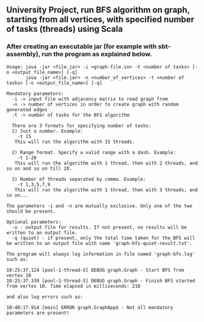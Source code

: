 ## University Project, run BFS algorithm on graph, starting from all vertices, with specified number of tasks (threads) using Scala

### After creating an executable jar (for example with sbt-assembly), run the program as explained below.

    Usage: java -jar <file.jar> -i <graph-file.in> -t <number of tasks> [-o <output_file_name>] [-q]
           java -jar <file.jar> -n <number_of_vertices> -t <number of tasks> [-o <output_file_name>] [-q]

    Mandatory parameters:
      -i -> input file with adjacency matrix to read graph from
      -n -> number of vertices in order to create graph with random generated edges
      -t -> number of tasks for the BFS algorithm

      There are 3 formats for specifying number of tasks:
      1) Just a number. Example:
        -t 15
       This will run the algorithm with 15 threads.

      2) Range format. Specify a valid range with a dash. Example:
        -t 1-20
       This will run the algorithm with 1 thread, then with 2 threads, and so on and so on till 20.

      3) Number of threads separated by comma. Example:
        -t 1,3,5,7,9
       This will run the algorithm with 1 thread, then with 3 threads, and so on...

    The parameters -i and -n are mutually exclusive. Only one of the two should be present.

    Optional parameters:
      -o - output file for results. If not present, no results will be written to an output file.
      -q (quiet) - if present, only the total time taken for the BFS will be written to an output file with name 'graph-bfs-quiet-result.txt'.

    The program will always log information in file named 'graph-bfs.log' such as:

    10:25:37.124 [pool-1-thread-5] DEBUG graph.Graph - Start BFS from vertex 10
    10:25:37.339 [pool-1-thread-5] DEBUG graph.Graph - Finish BFS started from vertex 10. Time elapsed in milliseconds: 210

    and also log errors such as:

    10:40:17.914 [main] ERROR graph.GraphApp$ - Not all mandatory parameters are present!
